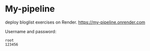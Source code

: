 # My-pipeline

deploy bloglist exercises on Render. https://my-pipeline.onrender.com

Username and password:

```
root
123456
```
